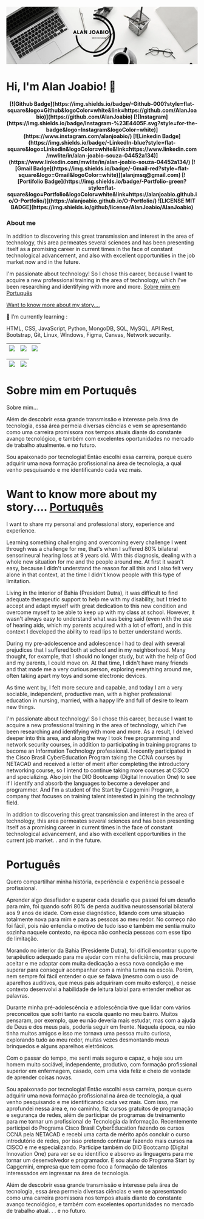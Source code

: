 ![LOGO](./img/33.png)
 
# Hi, I'm Alan Joabio! 👋
<h4 align="center">
[![Github Badge](https://img.shields.io/badge/-Github-000?style=flat-square&logo=Github&logoColor=white&link=https://github.com/AlanJoabio)](https://github.com/AlanJoabio)
[![Instagram](https://img.shields.io/badge/Instagram-%23E4405F.svg?style=for-the-badge&logo=Instagram&logoColor=white)](https://www.instagram.com/alanjoabio/)
[![Linkedin Badge](https://img.shields.io/badge/-LinkedIn-blue?style=flat-square&logo=Linkedin&logoColor=white&link=https://www.linkedin.com/mwlite/in/alan-joabio-souza-04452a134)](https://www.linkedin.com/mwlite/in/alan-joabio-souza-04452a134/)
[![Gmail Badge](https://img.shields.io/badge/-Gmail-red?style=flat-square&logo=Gmail&logoColor=white)](alanjmsq@gmail.com)
[![Portifolio Badge](https://img.shields.io/badge/-Portfolio-green?style=flat-square&logo=Portfolio&logoColor=white&link=https://alanjoabio.github.io/O-Portfolio/)](https://alanjoabio.github.io/O-Portfolio/)
![LICENSE MIT BADGE](https://img.shields.io/github/license/AlanJoabio/AlanJoabio)

</h4>



### About me

In addition to discovering this great transmission and interest in the area of technology, this area permeates several sciences and has been presenting itself as a promising career in current times in the face of constant technological advancement, and also with excellent opportunities in the job market now and in the future.

I'm passionate about technology! So I chose this career, because I want to acquire a new professional training in the area of technology, which I've been researching and identifying with more and more. [Sobre mim em Portuquês](#portuques) 

[Want to know more about my story....](#author)


🌱 I’m currently learning :
<p>
HTML, CSS, JavaScript, Python, MongoDB, SQL, MySQL, API Rest, Bootstrap, Git, Linux, Windows, Figma, Canvas, Network security.
</p>

| ![](http://github-profile-summary-cards.vercel.app/api/cards/stats?username=AlanJoabio&theme=nord_dark) | ![](http://github-profile-summary-cards.vercel.app/api/cards/repos-per-language?username=AlanJoabio&hide=Html&theme=nord_dark) | ![](http://github-profile-summary-cards.vercel.app/api/cards/most-commit-language?username=AlanJoabio&theme=nord_dark) |
| :-: | :-: | :-: |

| ![](http://github-profile-summary-cards.vercel.app/api/cards/profile-details?username=AlanJoabio&theme=nord_dark) | ![](https://github-readme-streak-stats.herokuapp.com/?user=AlanJoabio&hide_border=true&date_format=M%20j%5B%2C%20Y%5D&background=2D3742&stroke=2D3742&ring=6bbbca&fire=6bbbca&currStreakNum=fff&sideNums=6bbbca&currStreakLabel=6bbbca&sideLabels=fff&dates=fff) |
| :-: | :-: |


Sobre mim em Portuquês
======================

Sobre mim...

Além de descobrir essa grande transmissão e interesse pela área de tecnologia, essa área permeia diversas ciências e vem se apresentando como uma carreira promissora nos tempos atuais diante do constante avanço tecnológico, e também com excelentes oportunidades no mercado de trabalho atualmente. e no futuro.

Sou apaixonado por tecnologia! Então escolhi essa carreira, porque quero adquirir uma nova formação profissional na área de tecnologia, a qual venho pesquisando e me identificando cada vez mais.


Want to know more about my story.... [Portuquês](#portuques)
====================================

I want to share my personal and professional story, experience and experience.

Learning something challenging and overcoming every challenge I went through was a challenge for me, that's when I suffered 80% bilateral sensorineural hearing loss at 9 years old. With this diagnosis, dealing with a whole new situation for me and the people around me. At first it wasn't easy, because I didn't understand the reason for all this and I also felt very alone in that context, at the time I didn't know people with this type of limitation.

Living in the interior of Bahia (President Dutra), it was difficult to find adequate therapeutic support to help me with my disability, but I tried to accept and adapt myself with great dedication to this new condition and overcome myself to be able to keep up with my class at school. However, it wasn't always easy to understand what was being said (even with the use of hearing aids, which my parents acquired with a lot of effort), and in this context I developed the ability to read lips to better understand words.

During my pre-adolescence and adolescence I had to deal with several prejudices that I suffered both at school and in my neighborhood. Many thought, for example, that I should no longer study, but with the help of God and my parents, I could move on. At that time, I didn't have many friends and that made me a very curious person, exploring everything around me, often taking apart my toys and some electronic devices.

As time went by, I felt more secure and capable, and today I am a very sociable, independent, productive man, with a higher professional education in nursing, married, with a happy life and full of desire to learn new things.

I'm passionate about technology! So I chose this career, because I want to acquire a new professional training in the area of technology, which I've been researching and identifying with more and more. As a result, I delved deeper into this area, and along the way I took free programming and network security courses, in addition to participating in training programs to become an Information Technology professional. I recently participated in the Cisco Brasil CyberEducation Program taking the CCNA courses by NETACAD and received a letter of merit after completing the introductory networking course, so I intend to continue taking more courses at CISCO and specializing. Also join the DIO Bootcamp (Digital Innovation One) to see if I identify and absorb the languages to become a developer and programmer. And I'm a student of the Start by Capgemini Program, a company that focuses on training talent interested in joining the technology field.

In addition to discovering this great transmission and interest in the area of technology, this area permeates several sciences and has been presenting itself as a promising career in current times in the face of constant technological advancement, and also with excellent opportunities in the current job market. . and in the future.

Português
=========

Quero compartilhar minha história, experiência e experiência pessoal e profissional.

Aprender algo desafiador e superar cada desafio que passei foi um desafio para mim, foi quando sofri 80% de perda auditiva neurossensorial bilateral aos 9 anos de idade. Com esse diagnóstico, lidando com uma situação totalmente nova para mim e para as pessoas ao meu redor. No começo não foi fácil, pois não entendia o motivo de tudo isso e também me sentia muito sozinha naquele contexto, na época não conhecia pessoas com esse tipo de limitação.

Morando no interior da Bahia (Presidente Dutra), foi difícil encontrar suporte terapêutico adequado para me ajudar com minha deficiência, mas procurei aceitar e me adaptar com muita dedicação a essa nova condição e me superar para conseguir acompanhar com a minha turma na escola. Porém, nem sempre foi fácil entender o que se falava (mesmo com o uso de aparelhos auditivos, que meus pais adquiriram com muito esforço), e nesse contexto desenvolvi a habilidade de leitura labial para entender melhor as palavras.

Durante minha pré-adolescência e adolescência tive que lidar com vários preconceitos que sofri tanto na escola quanto no meu bairro. Muitos pensaram, por exemplo, que eu não deveria mais estudar, mas com a ajuda de Deus e dos meus pais, poderia seguir em frente. Naquela época, eu não tinha muitos amigos e isso me tornava uma pessoa muito curiosa, explorando tudo ao meu redor, muitas vezes desmontando meus brinquedos e alguns aparelhos eletrônicos.

Com o passar do tempo, me senti mais seguro e capaz, e hoje sou um homem muito sociável, independente, produtivo, com formação profissional superior em enfermagem, casado, com uma vida feliz e cheio de vontade de aprender coisas novas.

Sou apaixonado por tecnologia! Então escolhi essa carreira, porque quero adquirir uma nova formação profissional na área de tecnologia, a qual venho pesquisando e me identificando cada vez mais. Com isso, me aprofundei nessa área e, no caminho, fiz cursos gratuitos de programação e segurança de redes, além de participar de programas de treinamento para me tornar um profissional de Tecnologia da Informação. Recentemente participei do Programa Cisco Brasil CyberEducation fazendo os cursos CCNA pela NETACAD e recebi uma carta de mérito após concluir o curso introdutório de redes, por isso pretendo continuar fazendo mais cursos na CISCO e me especializando. Participe também do DIO Bootcamp (Digital Innovation One) para ver se eu identifico e absorvo as linguagens para me tornar um desenvolvedor e programador. E sou aluno do Programa Start by Capgemini, empresa que tem como foco a formação de talentos interessados em ingressar na área de tecnologia.

Além de descobrir essa grande transmissão e interesse pela área de tecnologia, essa área permeia diversas ciências e vem se apresentando como uma carreira promissora nos tempos atuais diante do constante avanço tecnológico, e também com excelentes oportunidades no mercado de trabalho atual. . . e no futuro.

<!--
**AlanJoabio/AlanJoabio** is a ✨ _special_ ✨ repository because its `README.md` (this file) appears on your GitHub profile.

Here are some ideas to get you started:

- 🔭 I’m currently working on ...
- 🌱 I’m currently learning ...
- 👯 I’m looking to collaborate on ...
- 🤔 I’m looking for help with ...
- 💬 Ask me about ...
- 📫 How to reach me: ...
- 😄 Pronouns: ...
- ⚡ Fun fact: ...
-->
